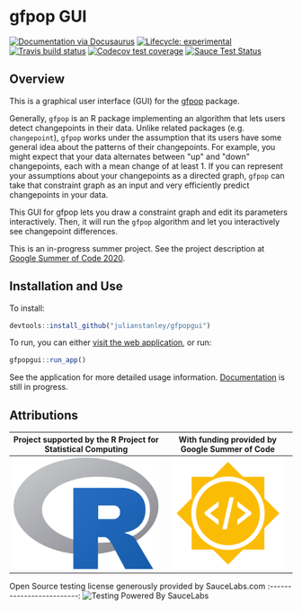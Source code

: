 # gfpop GUI
  <!-- badges: start -->
  [![Documentation via Docusaurus](https://img.shields.io/badge/Documentation%20and%20Timeline-Docusaurus-blue)](https://julianstanley.github.io/gfpopgui)
  [![Lifecycle: experimental](https://img.shields.io/badge/lifecycle-experimental-orange.svg)](https://www.tidyverse.org/lifecycle/#experimental)
   [![Travis build status](https://travis-ci.com/julianstanley/gfpopgui.svg?branch=master)](https://travis-ci.com/julianstanley/gfpopgui)
   [![Codecov test coverage](https://codecov.io/gh/julianstanley/gfpopgui/branch/master/graph/badge.svg)](https://codecov.io/gh/julianstanley/gfpopgui?branch=master)
   [![Sauce Test Status](https://saucelabs.com/buildstatus/julianstanley?dummy=unused)](https://app.saucelabs.com/u/julianstanley)
  <!-- badges: end -->

## Overview

This is a graphical user interface (GUI) for the [gfpop](https://github.com/vrunge/gfpop) package.

Generally, `gfpop` is an R package implementing an algorithm that lets users detect changepoints
in their data. Unlike related packages (e.g. `changepoint`), `gfpop` works under the assumption
that its users have some general idea about the patterns of their changepoints. For example,
you might expect that your data alternates between "up" and "down" changepoints, each with 
a mean change of at least 1. If you can represent your assumptions about your changepoints
as a directed graph, `gfpop` can take that constraint graph as an input and very efficiently predict
changepoints in your data. 

This GUI for gfpop lets you draw a constraint graph and edit its parameters interactively. Then, it will
run the `gfpop` algorithm and let you interactively see changepoint differences.

This is an in-progress summer project. See the project description at [Google Summer of Code 2020](https://summerofcode.withgoogle.com/projects/#6502959753461760).

## Installation and Use

To install:
```R
devtools::install_github("julianstanley/gfpopgui")
```

To run, you can either [visit the web application](https://julianstanley.shinyapps.io/gfpopgui/), or run:

```R
gfpopgui::run_app()
```

See the application for more detailed usage information. [Documentation](https://julianstanley.github.io/gfpopgui) is still in progress.

## Attributions

Project supported by the R Project for Statistical Computing            |  With funding provided by Google Summer of Code
:-------------------------:|:-------------------------:
<img src="inst/img/rlogo.png" alt="alt text" height="200px"> |  <img src="inst/img/gsoc-icon.png" alt="alt text" height="200px">

Open Source testing license generously provided by SauceLabs.com
:-------------------------:
![Testing Powered By SauceLabs](https://saucelabs.github.io/images/opensauce/powered-by-saucelabs-badge-gray.svg?sanitize=true "Testing Powered By SauceLabs")

